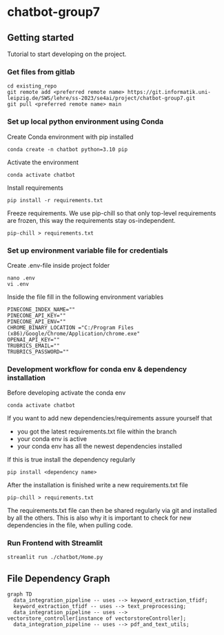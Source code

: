 # chatbot-group7

## Getting started
Tutorial to start developing on the project.

### Get files from gitlab

```
cd existing_repo
git remote add <preferred remote name> https://git.informatik.uni-leipzig.de/SWS/lehre/ss-2023/se4ai/project/chatbot-group7.git
git pull <preferred remote name> main
```

### Set up local python environment using Conda

Create Conda environment with pip installed
```
conda create -n chatbot python=3.10 pip
```

Activate the environment
```
conda activate chatbot
```

Install requirements
```
pip install -r requirements.txt
```

Freeze requirements. We use pip-chill so that only top-level requirements are frozen, this way the requirements stay os-independent.
```
pip-chill > requirements.txt
```


### Set up environment variable file for credentials

Create .env-file inside project folder
```
nano .env
vi .env
```

Inside the file fill in the following environment variables
```
PINECONE_INDEX_NAME=""
PINECONE_API_KEY=""
PINECONE_API_ENV=""
CHROME_BINARY_LOCATION ="C:/Program Files (x86)/Google/Chrome/Application/chrome.exe"
OPENAI_API_KEY=""
TRUBRICS_EMAIL=""
TRUBRICS_PASSWORD=""
```

### Development workflow for conda env & dependency installation

Before developing activate the conda env
```
conda activate chatbot
```

If you want to add new dependencies/requirements assure yourself that
* you got the latest requirements.txt file within the branch
* your conda env is active
* your conda env has all the newest dependencies installed

If this is true install the dependency regularly
```
pip install <dependency name>
```

After the installation is finished write a new requirements.txt file
```
pip-chill > requirements.txt
```

The requirements.txt file can then be shared regularly via git and installed by all the others. This is also why it is important to check for new dependencies in the file, when pulling code.


### Run Frontend with Streamlit
```
streamlit run ./chatbot/Home.py
```


## File Dependency Graph

```mermaid
graph TD
  data_integration_pipeline -- uses --> keyword_extraction_tfidf;
  keyword_extraction_tfidf -- uses --> text_preprocessing;
  data_integration_pipeline -- uses --> vectorstore_controller[instance of vectorstoreController];
  data_integration_pipeline -- uses --> pdf_and_text_utils;
```
